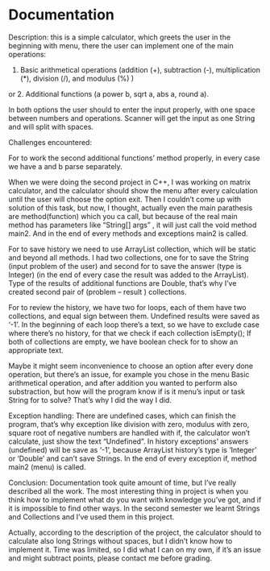 # Documentation
Description: this is a simple calculator, which greets the user in the beginning with menu, there the user can implement one of the main operations:  

1. Basic arithmetical operations (addition (+), subtraction (-), multiplication (*), division (/), and modulus (%) )  

or 2. Additional functions (a power b, sqrt a, abs a, round a). 

In both options the user should to enter the input properly, with one space between numbers and operations. Scanner will get the input as one String and will split with spaces.  

 

Challenges encountered:  

For to work the second additional functions’ method properly, in every case we have a and b parse separately. 

When we were doing the second project in C++, I was working on matrix calculator, and the calculator should show the menu after every calculation until the user will choose the option exit. Then I couldn’t come up with solution of this task, but now, I thought, actually even the main parathesis are method(function) which you ca call, but because of the real main method has parameters like “String[] args” , it will just call the void method main2. And in the end of every methods and exceptions main2 is called. 

For to save history we need to use ArrayList collection, which will be static and beyond all methods. I had two collections, one for to save the String (input problem of the user) and second for to save the answer (type is Integer) (in the end of every case the result was added to the ArrayList). Type of the results of additional functions are Double, that’s why I’ve created second pair of (problem – result ) collections. 

For to review the history, we have two for loops, each of them have two collections, and equal sign between them. Undefined results were saved as ‘-1’. In the beginning of each loop there’s a text, so we have to exclude case where there’s no history, for that we check if each collection isEmpty(); If both of collections are empty, we have boolean check for to show an appropriate text. 

Maybe it might seem inconvenience to choose an option after every done operation, but there’s an issue, for example you chose in the menu Basic arithmetical operation, and after addition you wanted to perform also substraction, but how will the program know if is it menu’s input or task String for to solve? That’s why I did the way I did. 

Exception handling: There are undefined cases, which can finish the program, that’s why exception like division with zero, modulus with zero, square root of negative numbers are handled with if, the calculator won’t calculate, just show the text “Undefined”. In history exceptions’ answers (undefined) will be save as ‘-1’, because ArrayList history’s type is ‘Integer’ or ‘Double’ and can’t save Strings. In the end of every exception if, method main2 (menu) is called. 

Conclusion: Documentation took quite amount of time, but I’ve really described all the work. The most interesting thing in project is when you think how to implement what do you want with knowledge you’ve got, and if it is impossible to find other ways. In the second semester we learnt Strings and Collections and I’ve used them in this project. 

Actually, according to the description of the project, the calculator should to calculate also long Strings without spaces, but I didn’t know how to implement it. Time was limited, so I did what I can on my own, if it’s an issue and might subtract points, please contact me before grading. 
